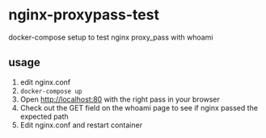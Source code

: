 # nginx-proxypass-test

docker-compose setup to test nginx proxy_pass with whoami

## usage

1. edit nginx.conf
2. `docker-compose up`
3. Open [http://localhost:80](http://localhost:80) with the right pass in your browser
4. Check out the GET field on the whoami page to see if nginx passed the expected path
5. Edit nginx.conf and restart container
